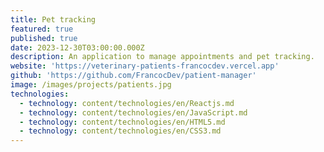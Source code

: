 ```yaml
---
title: Pet tracking
featured: true
published: true
date: 2023-12-30T03:00:00.000Z
description: An application to manage appointments and pet tracking.
website: 'https://veterinary-patients-francocdev.vercel.app'
github: 'https://github.com/FrancocDev/patient-manager'
image: /images/projects/patients.jpg
technologies:
  - technology: content/technologies/en/Reactjs.md
  - technology: content/technologies/en/JavaScript.md
  - technology: content/technologies/en/HTML5.md
  - technology: content/technologies/en/CSS3.md
---
```


